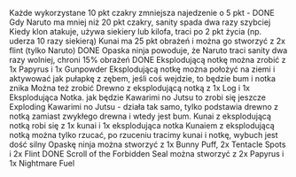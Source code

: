 Każde wykorzystane 10 pkt czakry zmniejsza najedzenie o 5 pkt - DONE
Gdy Naruto ma mniej niż 20 pkt czakry, sanity spada dwa razy szybciej
Kiedy klon atakuje, używa siekiery lub kilofa, traci po 2 pkt życia (np. uderza 10 razy siekierą)
Kunai ma 25 pkt obrażeń i można go stworzyć z 2x flint (tylko Naruto) DONE
Opaska ninja powoduje, że Naruto traci sanity dwa razy wolniej, chroni 15% obrażeń DONE
Eksplodującą notkę można zrobić z 1x Papyrus i 1x Gunpowder
Eksplodującą notkę można położyć na ziemi i aktywować jak pułapkę z zębem, jeśli coś wejdzie, to będzie bum i notka znika
Można też zrobić Drewno z eksplodującą notką z 1x Log i 1x Eksplodująca Notka. jak będzie Kawarimi no Jutsu to zrobi się jeszcze Exploding Kawarimi no Jutsu - działa tak samo, tylko podstawia drewno z notką zamiast zwykłego drewna i wtedy jest bum.
Kunai z eksplodującą notką robi się z 1x kunai i 1x eksplodująca notka
Kunaiem z eksplodującą notką można tylko rzucać, po rzuceniu tracimy kunai i notkę, wybuch jest dość silny
Opaskę ninja można stworzyć z 1x Bunny Puff, 2x Tentacle Spots i 2x Flint DONE
Scroll of the Forbidden Seal można stworzyć z 2x Papyrus i 1x Nightmare Fuel